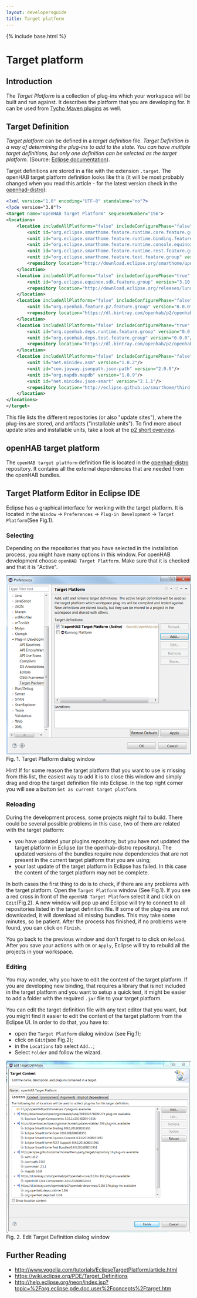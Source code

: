 ```yaml
---
layout: developersguide
title: Target platform
---
```


{% include base.html %}

Target platform
=====

## Introduction

The *Target Platform* is a collection of plug-ins which your workspace will be built and run against. It describes the platform that you are developing for. It can be used from [Tycho Maven plugins](tycho.html) as well.

## Target Definition

*Target platform* can be defined in a *target definition* file. *Target Definition is a way of determining the plug-ins to add to the state. You can have multiple target definitions, but only one definition can be selected as the target platform.* (Source: [Eclipse documentation][target-platform]).

Target definitions are stored in a file with the extension `.target`. The openHAB target platform definition looks like this (it will be most probably changed when you read this article - for the latest version check in the [openhad-distro](https://github.com/openhab/openhab-distro/blob/master/launch/openhab.target)):

```xml
<?xml version="1.0" encoding="UTF-8" standalone="no"?>
<?pde version="3.8"?>
<target name="openHAB Target Platform" sequenceNumber="156">
<locations>
	<location includeAllPlatforms="false" includeConfigurePhase="false" includeMode="planner" includeSource="true" type="InstallableUnit">
		<unit id="org.eclipse.smarthome.feature.runtime.core.feature.group" version="0.0.0"/>
		<unit id="org.eclipse.smarthome.feature.runtime.binding.feature.group" version="0.0.0"/>
		<unit id="org.eclipse.smarthome.feature.runtime.console.equinox.feature.group" version="0.0.0"/>
		<unit id="org.eclipse.smarthome.feature.runtime.rest.feature.group" version="0.0.0"/>
		<unit id="org.eclipse.smarthome.feature.test.feature.group" version="0.0.0"/>
		<repository location="http://download.eclipse.org/smarthome/updates-stable/"/>
	</location>
	<location includeAllPlatforms="false" includeConfigurePhase="true" includeMode="planner" includeSource="true" type="InstallableUnit">
		<unit id="org.eclipse.equinox.sdk.feature.group" version="3.10.2.v20150204-1316"/>
		<repository location="http://download.eclipse.org/releases/luna/201502271000"/>
	</location>
	<location includeAllPlatforms="false" includeConfigurePhase="false" includeMode="planner" includeSource="true" type="InstallableUnit">
		<unit id="org.openhab.feature.p2.feature.group" version="0.0.0"/>
		<repository location="https://dl.bintray.com/openhab/p2/openhab-core/2.0.0.x"/>
	</location>
	<location includeAllPlatforms="false" includeConfigurePhase="true" includeMode="planner" includeSource="true" type="InstallableUnit">
		<unit id="org.openhab.deps.runtime.feature.group" version="0.0.0"/>
		<unit id="org.openhab.deps.test.feature.group" version="0.0.0"/>
		<repository location="https://dl.bintray.com/openhab/p2/openhab-deps-repo/1.0.6"/>
	</location>
	<location includeAllPlatforms="false" includeConfigurePhase="false" includeMode="planner" includeSource="true" type="InstallableUnit">
		<unit id="net.minidev.asm" version="1.0.2"/>
		<unit id="com.jayway.jsonpath.json-path" version="2.0.0"/>
		<unit id="org.mapdb.mapdb" version="1.0.9"/>
		<unit id="net.minidev.json-smart" version="2.1.1"/>
		<repository location="http://eclipse.github.io/smarthome/third-party/target/repository"/>
	</location>
</locations>
</target>
```

This file lists the different repositories (or also "update sites"), where the plug-ins are stored, and artifacts ("installable units"). To find more about update sites and installable units, take a look at the [p2 short overview](equinox.html#vi-p2).

## openHAB target platform

The `openHAB target platform` definition file is located in the [openhad-distro](https://github.com/openhab/openhab-distro/blob/master/launch/openhab.target) repository. It contains all the external dependencies that are needed from the openHAB bundles.

## Target Platform Editor in Eclipse IDE

Eclipse has a graphical interface for working with the target platform. It is located in the `Window` -> `Preferences` -> `Plug-in Development` -> `Target Platform`(See Fig.1).

### Selecting

Depending on the repositories that you have selected in the installation process, you might have many options in this window. For openHAB development choose `openHAB Target Platform`. Make sure that it is checked and that it is "Active".

<img src="images/targetplatform.png" width="600"/>  
Fig. 1. Target Platform dialog window

   Hint! If for some reason the target platform that you want to use is missing from this list, the easiest way to add it is to close this window and simply drag and drop the target definition file into Eclipse. In the top right corner you will see a button `Set as current target platform`. 

### Reloading 

During the development process, some projects might fail to build. There could be several possible problems in this case, two of them are related with the target platform:

- you have updated your plugins repository, but you have not updated the target platform in Eclipse (or the openhab-distro repository). The updated versions of the bundles require new dependencies that are not present in the current target platform that you are using;
- your last update of the target platform in Eclipse has failed. In this case the content of the target platform may not be complete. 

In both cases the first thing to do is to check, if there are any problems with the target platform. Open the `Target Platform` window (See Fig.1). If you see a red cross in front of the `openHAB Target Platform` select it and click on `Edit`(Fig.2). A new window will pop up and Eclipse will try to connect to all repositories listed in the target definition file. If some of the plug-ins are not downloaded, it will download all missing bundles. This may take some minutes, so be patient. After the process has finished, if no problems were found, you can click on `Finish`.

You go back to the previous window and don't forget to to click on `Reload`. After you save your actions with `OK` or `Apply`, Eclipse will try to rebuild all the projects in your workspace.
 
### Editing 

You may wonder, why you have to edit the content of the target platform. If you are developing new binding, that requires a library that is not included in the target platform and you want to setup a quick test, it might be easier to add a folder with the required `.jar` file to your target platform. 

You can edit the target definition file with any text editor that you want, but you might find it easier to edit the content of the target platform from the Eclipse UI. In order to do that, you have to:

- open the `Target Platform` dialog window (see Fig.1);
- click on `Edit`(see Fig.2);
- in the `Locations` tab select `Add..`;
- Select `Folder` and follow the wizard.

<img src="images/edittarget.png" width="600"/>  
Fig. 2. Edit Target Definition dialog window

## Further Reading

- <http://www.vogella.com/tutorials/EclipseTargetPlatform/article.html>
- <https://wiki.eclipse.org/PDE/Target_Definitions>
- <http://help.eclipse.org/neon/index.jsp?topic=%2Forg.eclipse.pde.doc.user%2Fconcepts%2Ftarget.htm>

[target-platform]: http://help.eclipse.org/mars/index.jsp?topic=%2Forg.eclipse.pde.doc.user%2Fconcepts%2Ftarget.htm